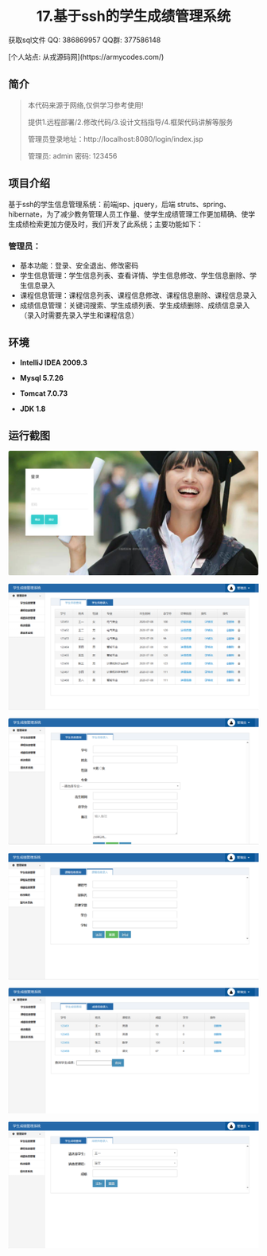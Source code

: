 <p><h1 align="center">17.基于ssh的学生成绩管理系统</h1></p>

<p> 获取sql文件 QQ: 386869957 QQ群: 377586148 </p>
<p> [个人站点: 从戎源码网](https://armycodes.com/)</p>

## 简介

> 本代码来源于网络,仅供学习参考使用!
>
> 提供1.远程部署/2.修改代码/3.设计文档指导/4.框架代码讲解等服务
> 
> 管理员登录地址：http://localhost:8080/login/index.jsp
>
> 管理员: admin   密码: 123456
>

## 项目介绍

基于ssh的学生信息管理系统：前端jsp、jquery，后端 struts、spring、hibernate，为了减少教务管理人员工作量、使学生成绩管理工作更加精确、使学生成绩检索更加方便及时，我们开发了此系统；主要功能如下：

### 管理员：

- 基本功能：登录、安全退出、修改密码
- 学生信息管理：学生信息列表、查看详情、学生信息修改、学生信息删除、学生信息录入
- 课程信息管理：课程信息列表、课程信息修改、课程信息删除、课程信息录入
- 成绩信息管理：关键词搜索、学生成绩列表、学生成绩删除、成绩信息录入（录入时需要先录入学生和课程信息）

## 环境

- <b>IntelliJ IDEA 2009.3</b>

- <b>Mysql 5.7.26</b>

- <b>Tomcat 7.0.73</b>

- <b>JDK 1.8</b>


## 运行截图
![](screenshot/1.png)

![](screenshot/2.png)

![](screenshot/3.png)

![](screenshot/4.png)

![](screenshot/5.png)

![](screenshot/6.png)
